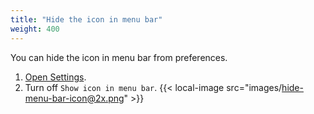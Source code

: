 ```yaml
---
title: "Hide the icon in menu bar"
weight: 400
---
```


You can hide the icon in menu bar from preferences.

1.  [Open Settings](../open-settings/).
2.  Turn off `Show icon in menu bar`.
    {{< local-image src="images/hide-menu-bar-icon@2x.png" >}}
